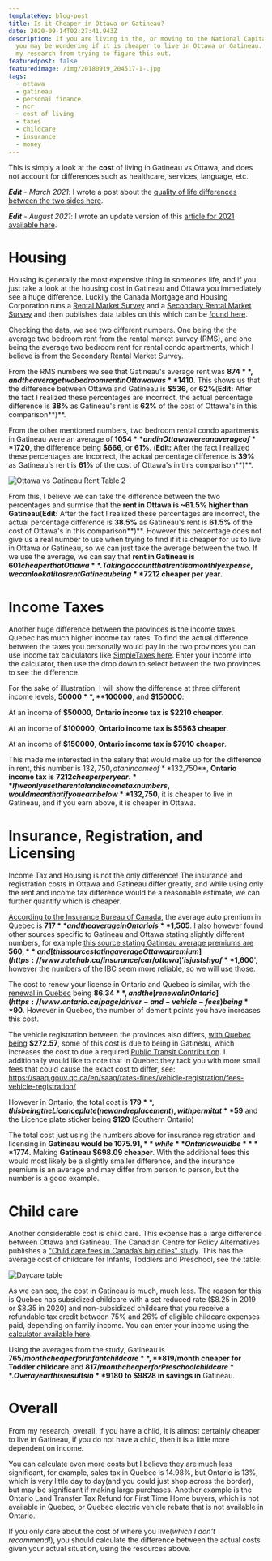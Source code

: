 ```yaml
---
templateKey: blog-post
title: Is it Cheaper in Ottawa or Gatineau?
date: 2020-09-14T02:27:41.943Z
description: If you are living in the, or moving to the National Capital Region,
  you may be wondering if it is cheaper to live in Ottawa or Gatineau. Here is
  my research from trying to figure this out.
featuredpost: false
featuredimage: /img/20180919_204517-1-.jpg
tags:
  - ottawa
  - gatineau
  - personal finance
  - ncr
  - cost of living
  - taxes
  - childcare
  - insurance
  - money
---
```

This is simply a look at the **cost** of living in Gatineau vs Ottawa, and does not account for differences such as healthcare, services, language, etc.

***Edit*** - *March 2021*: I wrote a post about the [quality of life differences between the two sides here](https://calvinwilliams.ca/blog/2021-03-19-gatineau-vs-ottawa-quality-of-life/). 

***Edit** - August 2021*: I wrote an update version of this [article for 2021 available here](https://calvinwilliams.ca/blog/2021-08-21-is-it-cheaper-in-ottawa-or-gatineau-in-2021/).

# Housing

Housing is generally the most expensive thing in someones life, and if you just take a look at the housing cost in Gatineau and Ottawa you immediately see a huge difference. Luckily the Canada Mortgage and Housing Corporation runs a [Rental Market Survey](https://www03.cmhc-schl.gc.ca/hmip-pimh/en/TableMapChart/RmsMethodology) and a [Secondary Rental Market Survey](https://www03.cmhc-schl.gc.ca/hmip-pimh/en/TableMapChart/SrmsMethodology) and then publishes data tables on this which can be [found here](https://www.cmhc-schl.gc.ca/en/data-and-research/data-tables/rental-market-report-data-tables). 

Checking the data, we see two different numbers. One being the the average two bedroom rent from the rental market survey (RMS), and one being the average two bedroom rent for rental condo apartments, which I believe is from the Secondary Rental Market Survey.

From the RMS numbers we see that Gatineau's average rent was **$874**, and the average two bedroom rent in Ottawa was **$1410**. This shows us that the difference between Ottawa and Gatineau is **$536**, or **62%**(**Edit:** After the fact I realized these percentages are incorrect, the actual percentage difference is **38%** as Gatineau's rent is **62%** of the cost of Ottawa's in this comparison**)**.

From the other mentioned numbers, two bedroom rental condo apartments in Gatineau were an average of **$1054** and in Ottawa were an average of **$1720**, the difference being **$666**, or **61%**. (**Edit:** After the fact I realized these percentages are incorrect, the actual percentage difference is **39%** as Gatineau's rent is **61%** of the cost of Ottawa's in this comparison**)**.

![Ottawa vs Gatineau Rent Table 2](/img/table2ottawagatineau2019.png "Ottawa vs Gatineau Rent Table 2")

From this, I believe we can take the difference between the two percentages and surmise that the **rent in Ottawa is ~61.5% higher than Gatineau**(**Edit:** After the fact I realized these percentages are incorrect, the actual percentage difference is **38.5%** as Gatineau's rent is **61.5%** of the cost of Ottawa's in this comparison**)**. However this percentage does not give us a real number to use when trying to find if it is cheaper for us to live in Ottawa or Gatineau, so we can just take the average between the two. If we use the average, we can say that **rent in Gatineau is** **$601 cheaper that Ottawa**. Taking account that rent is a monthly expense, we can look at it as rent Gatineau being **$7212 cheaper per year**.

# Income Taxes

Another huge difference between the provinces is the income taxes. Quebec has much higher income tax rates. To find the actual difference between the taxes you personally would pay in the two provinces you can use income tax calculators like [SimpleTaxes here](https://simpletax.ca/calculator). Enter your income into the calculator, then use the drop down to select between the two provinces to see the difference.

For the sake of illustration, I will show the difference at three different income levels, **$50000**, **$100000**, and **$150000**:

At an income of **$50000**, **Ontario income tax is $2210 cheaper**.

At an income of **$100000**, **Ontario income tax is $5563 cheaper**.

At an income of **$150000**, **Ontario income tax is $7910 cheaper**.

This made me interested in the salary that would make up for the difference in rent, this number is $132,750, at an income of **$132,750**, **Ontario income tax is** **$7212 cheaper per year.** If we only use the rental and income tax numbers, would mean that if you earn below **$132,750**, it is cheaper to live in Gatineau, and if you earn above, it is cheaper in Ottawa.

# Insurance, Registration, and Licensing

Income Tax and Housing is not the only difference! The insurance and registration costs in Ottawa and Gatineau differ greatly, and while using only the rent and income tax difference would be a reasonable estimate, we can further quantify which is cheaper.

[According to the Insurance Bureau of Canada](http://www.ibc.ca/bc/resources/media-centre/media-releases/bc-drivers-continue-to-pay-the-highest-auto-insurance-premiums-in-canada), the average auto premium in Quebec is **$717** and the average in Ontario is **$1,505**. I also however found other sources specific to Gatineau and Ottawa stating slightly different numbers, for example [this source stating Gatineau average premiums are](https://www.ratelab.ca/insurance/car/quebec/) **$560,** and [this source stating average Ottawa premium](https://www.ratehub.ca/insurance/car/ottawa) 'is just shy of **$1,600**', however the numbers of the IBC seem more reliable, so we will use those.

The cost to renew your license in Ontario and Quebec is similar, with the [renewal in Quebec](https://saaq.gouv.qc.ca/en/saaq/rates-fines/drivers-licence/cost-renewing-licence/) being **$86.34**, and the [renewal in Ontario](https://www.ontario.ca/page/driver-and-vehicle-fees) being **$90**. However in Quebec, the number of demerit points you have increases this cost.	

The vehicle registration between the provinces also differs, [with Quebec being](https://saaq.gouv.qc.ca/en/saaq/rates-fines/vehicle-registration/cost-registration-renewal/passenger-vehicles/) **$272.57**, some of this cost is due to being in Gatineau, which increases the cost to due a required [Public Transit Contribution](https://saaq.gouv.qc.ca/en/saaq/rates-fines/vehicle-registration/cost-registration-renewal/passenger-vehicles/contribution-public-transit/). I additionally would like to note that in Quebec they tack you with more small fees that could cause the exact cost to differ, see: <https://saaq.gouv.qc.ca/en/saaq/rates-fines/vehicle-registration/fees-vehicle-registration/>

However in Ontario, the total cost is **$179**, this being the Licence plate (new and replacement), with permit at **$59** and the Licence plate sticker being **$120** (Southern Ontario)

The total cost just using the numbers above for insurance registration and licensing in **Gatineau would be $1075.91,** while **Ontario would be** **$1774.** Making **Gatineau $698.09 cheaper**. With the additional fees this would most likely be a slightly smaller difference, and the insurance premium is an average and may differ from person to person, but the number is a good example.

# Child care

Another considerable cost is child care. This expense has a large difference between Ottawa and Gatineau. The Canadian Centre for Policy Alternatives publishes a ["Child care fees in Canada’s big cities" study](https://www.policyalternatives.ca/newsroom/news-releases/study-reveals-highest-and-lowest-child-care-fees-canadian-cities-2018). This has the average cost of childcare for Infants, Toddlers and Preschool, see the table:

![Daycare table](/img/daycaredatagatineauottawa.png "Daycare table")

As we can see, the cost in Gatineau is much, much less. The reason for this is Quebec has subsidized childcare with a set reduced rate ($8.25 in 2019 or $8.35 in 2020) and non-subsidized childcare that you receive a refundable tax credit between 75% and 26% of eligible childcare expenses paid, depending on family income. You can enter your income using the [calculator available here](http://www.budget.finances.gouv.qc.ca/budget/outils/garde_en.asp).

Using the averages from the study, Gatineau is **$765/month cheaper for Infant childcare**, **$819/month cheaper for Toddler childcare** and **$817/month cheaper for Preschool childcare**. Over a year this results in **$9180 to $9828 in savings in** Gatineau.

# [](https://www.cmhc-schl.gc.ca/en/data-and-research/data-tables/rental-market-report-data-tables)Overall

From my research, overall, if you have a child, it is almost certainly cheaper to live in Gatineau, if you do not have a child, then it is a little more dependent on income. 

You can calculate even more costs but I believe they are much less significant, for example, sales tax in Quebec is 14.98%, but Ontario is 13%, which is very little day to day(and you could just shop across the border), but may be significant if making large purchases. Another example is the Ontario Land Transfer Tax Refund for First Time Home buyers, which is not available in Quebec, or Quebec electric vehicle rebate that is not available in Ontario.

If you only care about the cost of where you live(*which I don't recommend!*), you should calculate the difference between the actual costs given your actual situation, using the resources above.